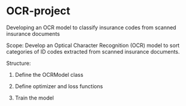 # OCR-project
Developing an OCR model to classify insurance codes from scanned insurance documents


Scope: 
Develop an Optical Character Recognition (OCR) model to sort categories of ID codes extracted from scanned insurance documents.


Structure: 
1. Define the OCRModel class

2. Define optimizer and loss functions

3. Train the model
